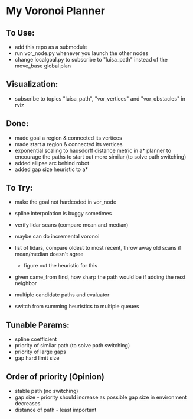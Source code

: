 # My Voronoi Planner
## To Use:
- add this repo as a submodule
- run vor_node.py whenever you launch the other nodes
- change localgoal.py to subscribe to "luisa_path" instead of the move_base global plan

## Visualization:
- subscribe to topics "luisa_path", "vor_vertices" and "vor_obstacles" in rviz

## Done:
- made goal a region & connected its vertices
- made start a region & connected its vertices
- exponential scaling to hausdorff distance metric in a* planner to encourage the paths to start out more similar (to solve path switching)
- added ellipse arc behind robot
- added gap size heuristic to a*

## To Try:
- make the goal not hardcoded in vor_node
- spline interpolation is buggy sometimes
- verify lidar scans (compare mean and median)
- maybe can do incremental voronoi
- list of lidars, compare oldest to most recent, throw away old scans if mean/median doesn't agree
    - figure out the heuristic for this

- given came_from find, how sharp the path would be if adding the next neighbor
- multiple candidate paths and evaluator
- switch from summing heuristics to multiple queues

## Tunable Params:
- spline coefficient
- priority of similar path (to solve path switching)
- priority of large gaps
- gap hard limit size

## Order of priority (Opinion)
- stable path (no switching)
- gap size - priority should increase as possible gap size in environment decreases
- distance of path - least important
